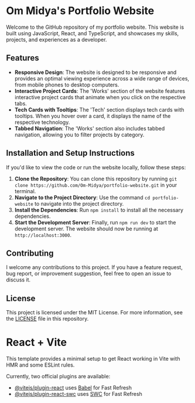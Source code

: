 # Om Midya's Portfolio Website

Welcome to the GitHub repository of my portfolio website. This website is built using JavaScript, React, and TypeScript, and showcases my skills, projects, and experiences as a developer.

## Features

- **Responsive Design**: The website is designed to be responsive and provides an optimal viewing experience across a wide range of devices, from mobile phones to desktop computers.
- **Interactive Project Cards**: The 'Works' section of the website features interactive project cards that animate when you click on the respective tabs.
- **Tech Cards with Tooltips**: The 'Tech' section displays tech cards with tooltips. When you hover over a card, it displays the name of the respective technology.
- **Tabbed Navigation**: The 'Works' section also includes tabbed navigation, allowing you to filter projects by category.

## Installation and Setup Instructions

If you'd like to view the code or run the website locally, follow these steps:

1. **Clone the Repository**: You can clone this repository by running `git clone https://github.com/Om-Midya/portfolio-website.git` in your terminal.
2. **Navigate to the Project Directory**: Use the command `cd portfolio-website` to navigate into the project directory.
3. **Install the Dependencies**: Run `npm install` to install all the necessary dependencies.
4. **Start the Development Server**: Finally, run `npm run dev` to start the development server. The website should now be running at `http://localhost:3000`.

## Contributing

I welcome any contributions to this project. If you have a feature request, bug report, or improvement suggestion, feel free to open an issue to discuss it.

## License

This project is licensed under the MIT License. For more information, see the [LICENSE](LICENSE) file in this repository.

# React + Vite

This template provides a minimal setup to get React working in Vite with HMR and some ESLint rules.

Currently, two official plugins are available:

- [@vitejs/plugin-react](https://github.com/vitejs/vite-plugin-react/blob/main/packages/plugin-react/README.md) uses [Babel](https://babeljs.io/) for Fast Refresh
- [@vitejs/plugin-react-swc](https://github.com/vitejs/vite-plugin-react-swc) uses [SWC](https://swc.rs/) for Fast Refresh
